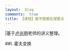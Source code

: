 ```yaml
---
layout:  blog
comments:  true
title: 【课程】数字图像处理重点
---
```



|基于[卢光明](http://cs.hitsz.edu.cn/teachers/t1/1190359289.html)老师的讲义整理。


##I. 霍夫变换

